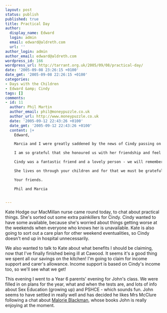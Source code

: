 ```yaml
---
layout: post
status: publish
published: true
title: Practical Day
author:
  display_name: Edward
  login: admin
  email: edward@aldreth.com
  url: ''
author_login: admin
author_email: edward@aldreth.com
wordpress_id: 166
wordpress_url: http://tarrant.org.uk/2005/09/08/practical-day/
date: '2005-09-08 23:26:15 +0100'
date_gmt: '2005-09-08 22:26:15 +0100'
categories:
- Days with the Children
- Edward &amp; Cindy
tags: []
comments:
- id: 11
  author: Phil Martin
  author_email: phil@moneypuzzle.co.uk
  author_url: http://www.moneypuzzle.co.uk
  date: '2005-09-12 22:43:26 +0100'
  date_gmt: '2005-09-12 22:43:26 +0100'
  content: |+
    Edward,

    Marcia and I were greatly saddened by the news of Cindy passing on and our thoughts are with you, Toby, John and Rose.

    I am so grateful that she honoured us with her friendship and feel humbled by her bravery and dignity.

    Cindy was a fantastic friend and a lovely person - we will remember her with fond memories.

    She lives on through your children and for that we must be grateful.

    Your friends.

    Phil and Marcia


---
```

<p>Kate Hodge our MacMillan nurse came round today, to chat about practical things.  She's sorted out some extra painkillers for Cindy.  Cindy wanted to have some available, because she's worried about things getting worse at the weekends when everyone who knows her is unavailable.  Kate is also going to sort out a care plan for other weekend eventualities, so Cindy doesn't end up in hospital unnecessarily.</p>
<p>We also wanted to talk to Kate about what benefits I should be claiming, now that I've finally finished being ill at Cawood.  It seems it's a good thing we spent all our savings on the kitchen!  I'm going to claim for income support and carer's allowance.  Income support is based on Cindy's income too, so we'll see what we get!</p>
<p>This evening I went to a Year 6 parents' evening for John's class.  We were filled in on plans for the year, what and when the tests are, and lots of info about Sex Education (growing up) and PSHCE - which sounds fun.  John seems to have settled in really well and has decided he likes Mrs McClure following a chat about <a href="http://www.malorieblackman.co.uk/">Malorie Blackman</a>, whose books John is really enjoying at the moment.</p>
